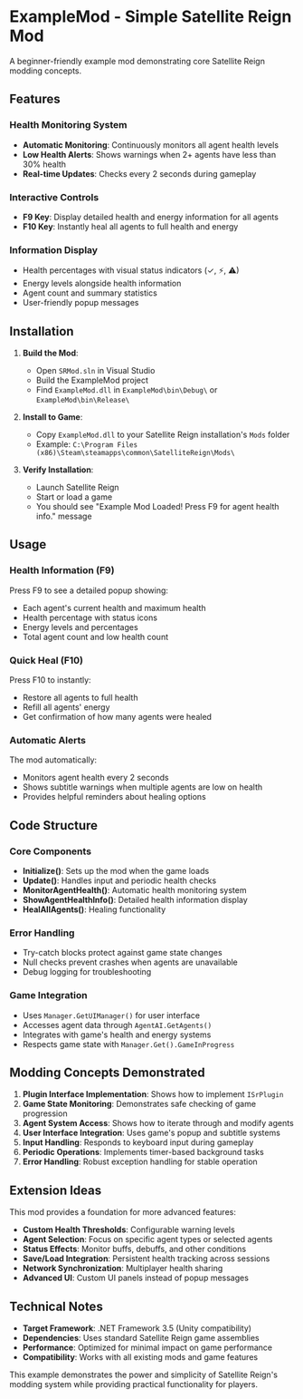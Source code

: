 # ExampleMod - Simple Satellite Reign Mod

A beginner-friendly example mod demonstrating core Satellite Reign modding concepts.

## Features

### Health Monitoring System
- **Automatic Monitoring**: Continuously monitors all agent health levels
- **Low Health Alerts**: Shows warnings when 2+ agents have less than 30% health
- **Real-time Updates**: Checks every 2 seconds during gameplay

### Interactive Controls
- **F9 Key**: Display detailed health and energy information for all agents
- **F10 Key**: Instantly heal all agents to full health and energy

### Information Display
- Health percentages with visual status indicators (✓, ⚡, ⚠)
- Energy levels alongside health information
- Agent count and summary statistics
- User-friendly popup messages

## Installation

1. **Build the Mod**:
   - Open `SRMod.sln` in Visual Studio
   - Build the ExampleMod project
   - Find `ExampleMod.dll` in `ExampleMod\bin\Debug\` or `ExampleMod\bin\Release\`

2. **Install to Game**:
   - Copy `ExampleMod.dll` to your Satellite Reign installation's `Mods` folder
   - Example: `C:\Program Files (x86)\Steam\steamapps\common\SatelliteReign\Mods\`

3. **Verify Installation**:
   - Launch Satellite Reign
   - Start or load a game
   - You should see "Example Mod Loaded! Press F9 for agent health info." message

## Usage

### Health Information (F9)
Press F9 to see a detailed popup showing:
- Each agent's current health and maximum health
- Health percentage with status icons
- Energy levels and percentages
- Total agent count and low health count

### Quick Heal (F10)
Press F10 to instantly:
- Restore all agents to full health
- Refill all agents' energy
- Get confirmation of how many agents were healed

### Automatic Alerts
The mod automatically:
- Monitors agent health every 2 seconds
- Shows subtitle warnings when multiple agents are low on health
- Provides helpful reminders about healing options

## Code Structure

### Core Components
- **Initialize()**: Sets up the mod when the game loads
- **Update()**: Handles input and periodic health checks
- **MonitorAgentHealth()**: Automatic health monitoring system
- **ShowAgentHealthInfo()**: Detailed health information display
- **HealAllAgents()**: Healing functionality

### Error Handling
- Try-catch blocks protect against game state changes
- Null checks prevent crashes when agents are unavailable
- Debug logging for troubleshooting

### Game Integration
- Uses `Manager.GetUIManager()` for user interface
- Accesses agent data through `AgentAI.GetAgents()`
- Integrates with game's health and energy systems
- Respects game state with `Manager.Get().GameInProgress`

## Modding Concepts Demonstrated

1. **Plugin Interface Implementation**: Shows how to implement `ISrPlugin`
2. **Game State Monitoring**: Demonstrates safe checking of game progression
3. **Agent System Access**: Shows how to iterate through and modify agents
4. **User Interface Integration**: Uses game's popup and subtitle systems
5. **Input Handling**: Responds to keyboard input during gameplay
6. **Periodic Operations**: Implements timer-based background tasks
7. **Error Handling**: Robust exception handling for stable operation

## Extension Ideas

This mod provides a foundation for more advanced features:

- **Custom Health Thresholds**: Configurable warning levels
- **Agent Selection**: Focus on specific agent types or selected agents
- **Status Effects**: Monitor buffs, debuffs, and other conditions
- **Save/Load Integration**: Persistent health tracking across sessions
- **Network Synchronization**: Multiplayer health sharing
- **Advanced UI**: Custom UI panels instead of popup messages

## Technical Notes

- **Target Framework**: .NET Framework 3.5 (Unity compatibility)
- **Dependencies**: Uses standard Satellite Reign game assemblies
- **Performance**: Optimized for minimal impact on game performance
- **Compatibility**: Works with all existing mods and game features

This example demonstrates the power and simplicity of Satellite Reign's modding system while providing practical functionality for players.